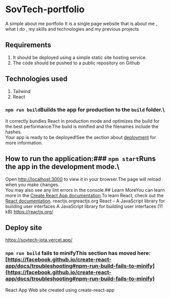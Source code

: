 # SovTech-portfolio
A simple about me portfolio
It is a single page website that is about me , what I do , my skills and technologies and my previous projects

## Requirements
1) It should be deployed using a simple static site hosting service.
2) The code should be pushed to a public repository on Github

## Technologies used

1) Tailwind
2) React

### `npm run build`Builds the app for production to the `build` folder.\
It correctly bundles React in production mode and optimizes the build for the best performance.The build is minified and the filenames include the hashes.\
Your app is ready to be deployed!See the section about [deployment](https://facebook.github.io/create-react-app/docs/deployment) for more information.

## How to run the application:### `npm start`Runs the app in the development mode.\
Open [http://localhost:3000](http://localhost:3000) to view it in your browser.The page will reload when you make changes.\
You may also see any lint errors in the console.## Learn MoreYou can learn more in the [Create React App documentation](https://facebook.github.io/create-react-app/docs/getting-started).To learn React, check out the [React documentation](https://reactjs.org/).
reactjs.orgreactjs.org
React – A JavaScript library for building user interfaces
A JavaScript library for building user interfaces (11 kB)
https://reactjs.org/

## Deploy site
https://sovtech-iota.vercel.app/
### `npm run build` fails to minifyThis section has moved here: [https://facebook.github.io/create-react-app/docs/troubleshooting#npm-run-build-fails-to-minify](https://facebook.github.io/create-react-app/docs/troubleshooting#npm-run-build-fails-to-minify)

React App
Web site created using create-react-app
